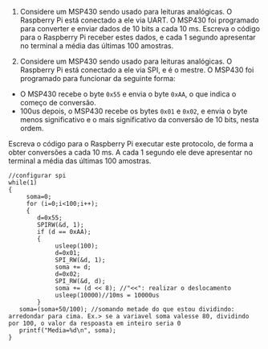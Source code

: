 1. Considere um MSP430 sendo usado para leituras analógicas. O Raspberry Pi está conectado a ele via UART. O MSP430 foi programado para converter e enviar dados de 10 bits a cada 10 ms. Escreva o código para o Raspberry Pi receber estes dados, e cada 1 segundo apresentar no terminal a média das últimas 100 amostras.


2. Considere um MSP430 sendo usado para leituras analógicas. O Raspberry Pi está conectado a ele via SPI, e é o mestre. O MSP430 foi programado para funcionar da seguinte forma:

- O MSP430 recebe o byte `0x55` e envia o byte `0xAA`, o que indica o começo de conversão. 
- 100us depois, o MSP430 recebe os bytes `0x01` e `0x02`, e envia o byte menos significativo e o mais significativo da conversão de 10 bits, nesta ordem.
 
Escreva o código para o Raspberry Pi executar este protocolo, de forma a obter conversões a cada 10 ms. A cada 1 segundo ele deve apresentar no terminal a média das últimas 100 amostras.

``````
//configurar spi
while(1)
{
     soma=0;
     for (i=0;i<100;i++);
     {
        d=0x55;
        SPIRW(&d, 1);
        if (d == 0xAA);
        {
             usleep(100);
             d=0x01;
             SPI_RW(&d, 1);
             soma += d;
             d=0x02;
             SPI_RW(&d, d);
             soma += (d << 8); //"<<": realizar o deslocamento
             usleep(10000)//10ms = 10000us
        }
   soma=(soma+50/100); //somando metade do que estou dividindo: arredondar para cima. Ex.> se a variavel soma valesse 80, dividindo por 100, o valor da respoasta em inteiro seria 0
   printf("Media=%d\n", soma);
}

``````
